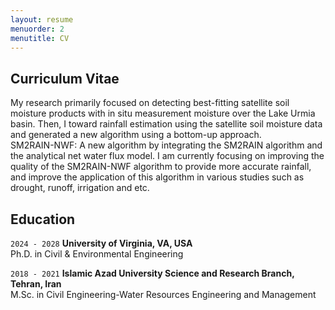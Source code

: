 ```yaml
---
layout: resume
menuorder: 2
menutitle: CV
---
```

## Curriculum Vitae
My research primarily focused on detecting best-fitting satellite soil moisture products with in situ measurement moisture over the Lake Urmia basin. Then, I toward rainfall estimation using the satellite soil moisture data and generated a new algorithm using a bottom-up approach.  <br/>
SM2RAIN-NWF: A new algorithm by integrating the SM2RAIN algorithm and the analytical net water flux model. 
I am currently focusing on improving the quality of the SM2RAIN-NWF algorithm to provide more accurate rainfall, and improve the application of this algorithm in various studies such as drought, runoff, irrigation and etc.  <br/>

## Education

`2024 - 2028`
__University of Virginia, VA, USA__ <br/>
Ph.D. in Civil & Environmental Engineering

`2018 - 2021`
__Islamic Azad University Science and Research Branch, Tehran, Iran__ <br/>
M.Sc. in Civil Engineering-Water Resources Engineering and Management



<!-- ### Footer

Last updated: May 2013 -->


